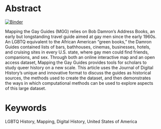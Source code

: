 # Abstract

[![Binder](https://mybinder.org/badge_logo.svg)](https://mybinder.org/v2/gh/C2DH/template_repo_JDH_R/HEAD?filepath=author_guideline_template.ipynb)


Mapping the Gay Guides (MGG) relies on Bob Damron’s Address Books, an early but longstanding travel guide aimed at gay men since the early 1960s. An LGBTQ equivalent to the African American “green books,” the Damron Guides contained lists of bars, bathhouses, cinemas, businesses, hotels, and cruising sites in every U.S. state, where gay men could find friends, companions, and sex. Through both an online interactive map and an open access dataset, Mapping the Gay Guides provides tools for scholars to study queer history on a new scale. This article uses the Journal of Digital History’s unique and innovative format to discuss the guides as historical sources, the methods used to create the dataset, and then demonstrates the ways in which computational methods can be used to explore aspects of this large dataset. 

# Keywords
LGBTQ History, Mapping, Digital History, United States of America
